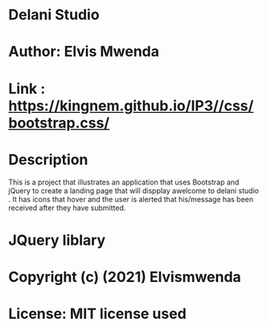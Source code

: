 # Delani Studio

# Author: Elvis Mwenda

# Link :  https://kingnem.github.io/IP3//css/bootstrap.css/

# Description
This is a project that illustrates an application
that uses Bootstrap and jQuery to create a landing page 
that will dispplay awelcome to delani studio .
It has icons that hover and the user is alerted that 
his/message has been received after they have submitted.

# JQuery liblary
# Copyright (c) (2021) Elvismwenda
# License: MIT license used
